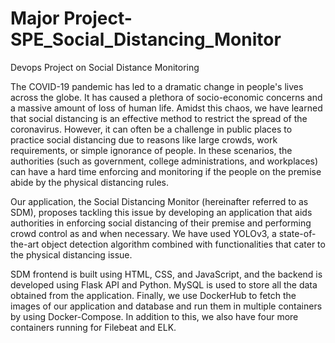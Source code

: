 # Major Project- SPE_Social_Distancing_Monitor

Devops Project on Social Distance Monitoring 

The COVID-19 pandemic has led to a dramatic change in people's lives across the globe. It has caused a plethora of socio-economic concerns and a massive amount of loss of human life. Amidst this chaos, we have learned that social distancing is an effective method to restrict the spread of the coronavirus. However, it can often be a challenge in public places to practice social distancing due to reasons like large crowds, work requirements, or simple ignorance of people. In these scenarios, the authorities (such as government, college administrations, and workplaces) can have a hard time enforcing and monitoring if the people on the premise abide by the physical distancing rules.

Our application, the Social Distancing Monitor (hereinafter referred to as SDM), proposes tackling this issue by developing an application that aids authorities in enforcing social distancing of their premise and performing crowd control as and when necessary. We have used YOLOv3, a state-of-the-art object detection algorithm combined with functionalities that cater to the physical distancing issue.

SDM frontend is built using HTML, CSS, and JavaScript, and the backend is developed using Flask API and Python. MySQL is used to store all the data obtained from the application. Finally, we use DockerHub to fetch the images of our application and database and run them in multiple containers by using Docker-Compose. In addition to this, we also have four more containers running for Filebeat and ELK.
